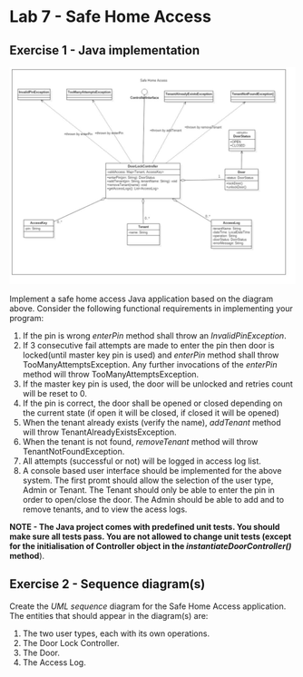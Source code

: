 # Lab 7 - Safe Home Access


## Exercise 1 - Java implementation
![Exercise 1 image](docs/ex1.jpg)

Implement a safe home access Java application based on the diagram above. Consider the following functional requirements in implementing your program:
1. If the pin is wrong _enterPin_ method shall throw an _InvalidPinException_.
2. If 3 consecutive fail attempts are made to enter the pin then door is locked(until master key pin is used) and _enterPin_ method shall throw TooManyAttemptsException. Any further invocations of the _enterPin_ method will throw TooManyAttemptsException.
3. If the master key pin is used, the door will be unlocked and retries count will be reset to 0. 
4. If the pin is correct, the door shall be opened or closed depending on the current state (if open it will be closed, if closed it will be opened)
5. When the tenant already exists (verify the name), _addTenant_ method will throw TenantAlreadyExistsException.
6. When the tenant is not found, _removeTenant_ method will throw TenantNotFoundException. 
7. All attempts (successful or not) will be logged in access log list.
8. A console based user interface should be implemented for the above system. The first promt should allow the selection of the user type, Admin or Tenant.
The Tenant should only be able to enter the pin in order to open/close the door.
The Admin should be able to add and to remove tenants, and to view the acess logs. 

**NOTE - The Java project comes with predefined unit tests. You should make sure all tests pass. You are not allowed to change unit tests (except for the initialisation of Controller object in the _instantiateDoorController()_ method**).


## Exercise 2 - Sequence diagram(s)

Create the _UML sequence_ diagram for the Safe Home Access application.
The entities that should appear in the diagram(s) are:
1. The two user types, each with its own operations.
2. The Door Lock Controller.
3. The Door.
4. The Access Log.


